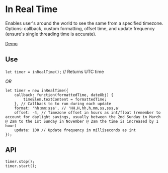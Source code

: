 # In Real Time

Enables user's around the world to see the same from a specified timezone.
Options: callback, custom formatting, offset time, and update frequency (ensure's single threading time is accurate).

<a href="http://codepen.io/depthdev/pen/ONwRYg" target="_blank">Demo</a>

Use
---

`let timer = inRealTime();` // Returns UTC time

*OR*

    let timer = new inRealTime({
        callback: function(formattedTime, dateObj) {
            timeElem.textContent = formattedTime;
        }, // Callback to to run during each update
        format: 'hh:mm:ssa', // 'HH,H,hh,h,mm,ss,sss,a'
        offset: -4, // Timezone offset in hours as int/float (remember to account for daylight savings, usually between the 2nd Sunday in March @ 2am to the 1st Sunday in November @ 2am the time is increased by 1 hour)
        update: 100 // Update frequency in milliseconds as int
    });

API
---
`timer.stop();`  
`timer.start();`
